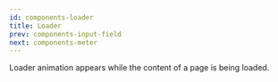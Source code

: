 ```yaml
---
id: components-loader
title: Loader
prev: components-input-field
next: components-meter
---
```


<text-primary>

Loader animation appears while the content of a page is being loaded.

</text-primary>
